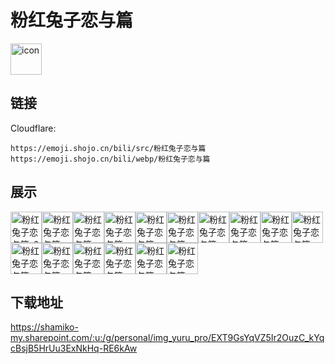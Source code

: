 # 粉红兔子恋与篇
<img src="https://emoji.shojo.cn/bili/src/粉红兔子恋与篇/icon.png" width="50" height="50" alt="icon">

## 链接
Cloudflare:
```
https://emoji.shojo.cn/bili/src/粉红兔子恋与篇
https://emoji.shojo.cn/bili/webp/粉红兔子恋与篇
```
## 展示
<img src="https://emoji.shojo.cn/bili/src/粉红兔子恋与篇/粉红兔子恋与篇-6.png" width="50" height="50" alt="粉红兔子恋与篇-6"><img src="https://emoji.shojo.cn/bili/src/粉红兔子恋与篇/粉红兔子恋与篇-当场逮捕.png" width="50" height="50" alt="粉红兔子恋与篇-当场逮捕"><img src="https://emoji.shojo.cn/bili/src/粉红兔子恋与篇/粉红兔子恋与篇-什么.png" width="50" height="50" alt="粉红兔子恋与篇-什么"><img src="https://emoji.shojo.cn/bili/src/粉红兔子恋与篇/粉红兔子恋与篇-加油.png" width="50" height="50" alt="粉红兔子恋与篇-加油"><img src="https://emoji.shojo.cn/bili/src/粉红兔子恋与篇/粉红兔子恋与篇-委屈.png" width="50" height="50" alt="粉红兔子恋与篇-委屈"><img src="https://emoji.shojo.cn/bili/src/粉红兔子恋与篇/粉红兔子恋与篇-救命.png" width="50" height="50" alt="粉红兔子恋与篇-救命"><img src="https://emoji.shojo.cn/bili/src/粉红兔子恋与篇/粉红兔子恋与篇-不愧是你.png" width="50" height="50" alt="粉红兔子恋与篇-不愧是你"><img src="https://emoji.shojo.cn/bili/src/粉红兔子恋与篇/粉红兔子恋与篇-哦.png" width="50" height="50" alt="粉红兔子恋与篇-哦"><img src="https://emoji.shojo.cn/bili/src/粉红兔子恋与篇/粉红兔子恋与篇-干杯.png" width="50" height="50" alt="粉红兔子恋与篇-干杯"><img src="https://emoji.shojo.cn/bili/src/粉红兔子恋与篇/粉红兔子恋与篇-威胁.png" width="50" height="50" alt="粉红兔子恋与篇-威胁"><img src="https://emoji.shojo.cn/bili/src/粉红兔子恋与篇/粉红兔子恋与篇-溜了溜了.png" width="50" height="50" alt="粉红兔子恋与篇-溜了溜了"><img src="https://emoji.shojo.cn/bili/src/粉红兔子恋与篇/粉红兔子恋与篇-抱歉.png" width="50" height="50" alt="粉红兔子恋与篇-抱歉"><img src="https://emoji.shojo.cn/bili/src/粉红兔子恋与篇/粉红兔子恋与篇-干饭.png" width="50" height="50" alt="粉红兔子恋与篇-干饭"><img src="https://emoji.shojo.cn/bili/src/粉红兔子恋与篇/粉红兔子恋与篇-嗨.png" width="50" height="50" alt="粉红兔子恋与篇-嗨"><img src="https://emoji.shojo.cn/bili/src/粉红兔子恋与篇/粉红兔子恋与篇-找到你了.png" width="50" height="50" alt="粉红兔子恋与篇-找到你了"><img src="https://emoji.shojo.cn/bili/src/粉红兔子恋与篇/粉红兔子恋与篇-买.png" width="50" height="50" alt="粉红兔子恋与篇-买">

## 下载地址

https://shamiko-my.sharepoint.com/:u:/g/personal/img_yuru_pro/EXT9GsYqVZ5Ir2OuzC_kYqcBsjB5HrUu3ExNkHq-RE6kAw